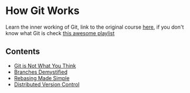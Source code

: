 # How Git Works

Learn the inner working of Git, link to the original course [here](https://www.pluralsight.com/courses/how-git-works), if you don't know what Git is check [this awesome playlist](https://www.youtube.com/playlist?list=PLRqwX-V7Uu6ZF9C0YMKuns9sLDzK6zoiV) 

## Contents

- [Git is Not What You Think](git_is_not_what_you_think.md)
- [Branches Demystified](branches_demystified.md)
- [Rebasing Made Simple](rebasing_made_simple.md)
- [Distributed Version Control](distributed_version_control.md)
